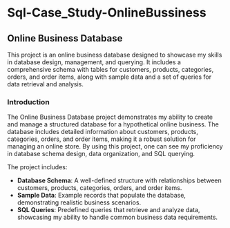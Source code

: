 # Sql-Case_Study-OnlineBussiness

## Online Business Database

This project is an online business database designed to showcase my skills in database design, management, and querying. It includes a comprehensive schema with tables for customers, products, categories, orders, and order items, along with sample data and a set of queries for data retrieval and analysis.

### Introduction

The Online Business Database project demonstrates my ability to create and manage a structured database for a hypothetical online business. The database includes detailed information about customers, products, categories, orders, and order items, making it a robust solution for managing an online store. By using this project, one can see my proficiency in database schema design, data organization, and SQL querying.

The project includes:
- **Database Schema**: A well-defined structure with relationships between customers, products, categories, orders, and order items.
- **Sample Data**: Example records that populate the database, demonstrating realistic business scenarios.
- **SQL Queries**: Predefined queries that retrieve and analyze data, showcasing my ability to handle common business data requirements.

